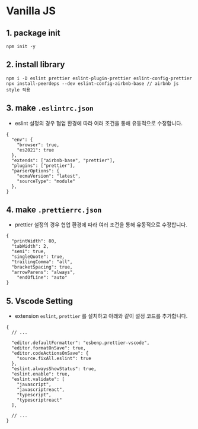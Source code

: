 # Vanilla JS

## 1. package init

```
npm init -y
```

## 2. install library

```
npm i -D eslint prettier eslint-plugin-prettier eslint-config-prettier
npx install-peerdeps --dev eslint-config-airbnb-base // airbnb js style 적용
```

## 3. make `.eslintrc.json`

- eslint 설정의 경우 협업 환경에 따라 여러 조건을 통해 유동적으로 수정합니다.

```
{
  "env": {
    "browser": true,
    "es2021": true
  },
  "extends": ["airbnb-base", "prettier"],
  "plugins": ["prettier"],
  "parserOptions": {
    "ecmaVersion": "latest",
    "sourceType": "module"
  },
}
```

## 4. make `.prettierrc.json`

- prettier 설정의 경우 협업 환경에 따라 여러 조건을 통해 유동적으로 수정합니다.

```
{
  "printWidth": 80,
  "tabWidth": 2,
  "semi": true,
  "singleQuote": true,
  "trailingComma": "all",
  "bracketSpacing": true,
  "arrowParens": "always",
	"endOfLine": "auto"
}
```

## 5. Vscode Setting

- extension `eslint`, `prettier` 를 설치하고 아래와 같이 설정 코드를 추가합니다.

```
{
  // ...

  "editor.defaultFormatter": "esbenp.prettier-vscode",
  "editor.formatOnSave": true,
  "editor.codeActionsOnSave": {
    "source.fixAll.eslint": true
  },
  "eslint.alwaysShowStatus": true,
  "eslint.enable": true,
  "eslint.validate": [
    "javascript",
    "javascriptreact",
    "typescript",
    "typescriptreact"
  ],

  // ...
}
```
